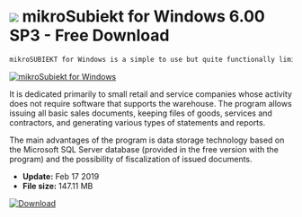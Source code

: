 # ![](https://cdn.softexe.net/static/icon/win.gif) mikroSubiekt for Windows 6.00 SP3 - Free Download

```sh
mikroSUBIEKT for Windows is a simple to use but quite functionally limited program responsible for recording sales.
```
[![mikroSubiekt for Windows](https://gallery.dpcdn.pl/imgc/Tools/1273/g_-_420x350_1.5_-_x20101220133418_00.png)](https://softexe.net/win/business/billing/mikrosubiekt-for-windows:aRhb.html)

It is dedicated primarily to small retail and service companies whose activity does not require software that supports the warehouse. The program allows issuing all basic sales documents, keeping files of goods, services and contractors, and generating various types of statements and reports.
 
 The main advantages of the program is data storage technology based on the Microsoft SQL Server database (provided in the free version with the program) and the possibility of fiscalization of issued documents.


- **Update:** Feb 17 2019
- **File size:** 147.11 MB

[![Download](https://cdn.softexe.net/static/img/download.png)](https://softexe.net/win/business/billing/mikrosubiekt-for-windows:aRhb.html)

